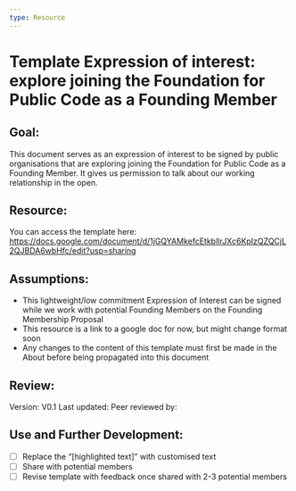 ```yaml
---
type: Resource
---
```


# Template Expression of interest: explore  joining the Foundation for Public Code as a Founding Member

## Goal: 
This document serves as an expression of interest to be signed by public organisations that are exploring  joining the Foundation for Public Code as a Founding Member.  It gives us permission to talk about our working relationship in the open.

## Resource:
You can access the template here: https://docs.google.com/document/d/1jGQYAMkefcEtkblIrJXc6KpIzQZQCjL2QJBDA6wbHfc/edit?usp=sharing

## Assumptions:
* This lightweight/low commitment Expression of Interest can be signed while we work with potential Founding Members on the Founding Membership Proposal
* This resource is a link to a google doc for now, but might change format soon
* Any changes to the content of this template must first be made in the About before being propagated into this document

## Review:
Version: V0.1 
Last updated:
Peer reviewed by:

## Use and Further Development:
- [ ] Replace the “[highlighted text]” with customised text
- [ ] Share with potential members
- [ ] Revise template with feedback once shared with 2-3 potential members
